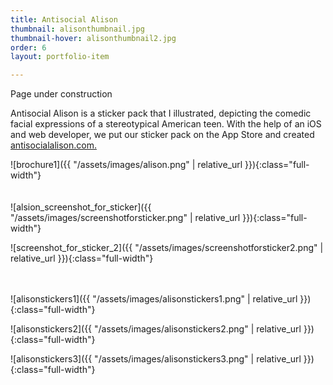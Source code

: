 ```yaml
---
title: Antisocial Alison
thumbnail: alisonthumbnail.jpg
thumbnail-hover: alisonthumbnail2.jpg
order: 6
layout: portfolio-item

---
```

Page under construction

Antisocial Alison is a sticker pack that I illustrated, depicting the comedic facial expressions of a stereotypical American teen. With the help of an iOS and web developer, we put our sticker pack on the App Store and created <a href="https://antisocialalison.com">antisocialalison.com.</a>

![brochure1]({{ "/assets/images/alison.png" | relative_url }}){:class="full-width"}
<br><br><br>
![alsion_screenshot_for_sticker]({{ "/assets/images/screenshotforsticker.png" | relative_url }}){:class="full-width"}

![screenshot_for_sticker_2]({{ "/assets/images/screenshotforsticker2.png" | relative_url }}){:class="full-width"}
<br><br><br>

![alisonstickers1]({{ "/assets/images/alisonstickers1.png" | relative_url }}){:class="full-width"}

![alisonstickers2]({{ "/assets/images/alisonstickers2.png" | relative_url }}){:class="full-width"}

![alisonstickers3]({{ "/assets/images/alisonstickers3.png" | relative_url }}){:class="full-width"}
